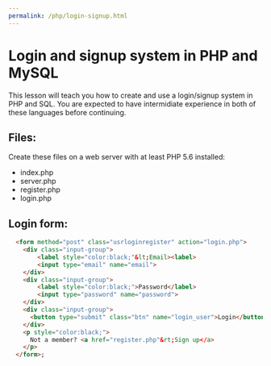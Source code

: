 ```yaml
---
permalink: /php/login-signup.html
---
```

# Login and signup system in PHP and MySQL
This lesson will teach you how to create and use a login/signup system in PHP and SQL. You are expected to have intermidiate experience in both of these languages before continuing.
## Files:
Create these files on a web server with at least PHP 5.6 installed:
- index.php
- server.php
- register.php
- login.php

## Login form:
```html
  <form method="post" class="usrloginregister" action="login.php">
  	<div class="input-group">
  		<label style="color:black;"&lt;Email><label>
  		<input type="email" name="email">
  	</div>
  	<div class="input-group">
  		<label style="color:black;">Password</label>
  		<input type="password" name="password">
  	</div>
  	<div class="input-group">
  	  <button type="submit" class="btn" name="login_user">Login</button>
  	</div>
  	<p style="color:black;">
      Not a member? <a href="register.php"&rt;Sign up</a>
    </p>
  </form>;
```
